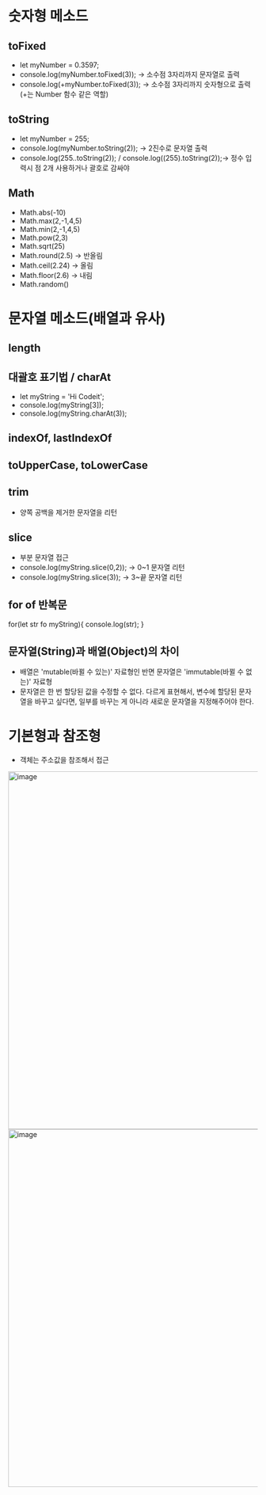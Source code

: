 # 숫자형 메소드
## toFixed
* let myNumber = 0.3597;
* console.log(myNumber.toFixed(3)); -> 소수점 3자리까지 문자열로 출력
* console.log(+myNumber.toFixed(3)); -> 소수점 3자리까지 숫자형으로 출력(+는 Number 함수 같은 역할)
## toString
* let myNumber = 255;
* console.log(myNumber.toString(2)); -> 2진수로 문자열 출력
* console.log(255..toString(2)); / console.log((255).toString(2));-> 정수 입력시 점 2개 사용하거나 괄호로 감싸야
## Math
* Math.abs(-10)
* Math.max(2,-1,4,5)
* Math.min(2,-1,4,5)
* Math.pow(2,3)
* Math.sqrt(25)
* Math.round(2.5) -> 반올림
* Math.ceil(2.24) -> 올림
* Math.floor(2.6) -> 내림
* Math.random()

# 문자열 메소드(배열과 유사)
## length
## 대괄호 표기법 / charAt
* let myString = 'Hi Codeit';
* console.log(myString[3]);
* console.log(myString.charAt(3));
## indexOf, lastIndexOf
## toUpperCase, toLowerCase
## trim
* 양쪽 공백을 제거한 문자열을 리턴
## slice
* 부분 문자열 접근
* console.log(myString.slice(0,2)); -> 0~1 문자열 리턴
* console.log(myString.slice(3)); -> 3~끝 문자열 리턴
## for of 반복문
for(let str fo myString){
  console.log(str);
}
## 문자열(String)과 배열(Object)의 차이
* 배열은 'mutable(바뀔 수 있는)' 자료형인 반면 문자열은 'immutable(바뀔 수 없는)' 자료형
* 문자열은 한 번 할당된 값을 수정할 수 없다. 다르게 표현해서, 변수에 할당된 문자열을 바꾸고 싶다면, 일부를 바꾸는 게 아니라 새로운 문자열을 지정해주어야 한다.

# 기본형과 참조형
* 객체는 주소값을 참조해서 접근
<img width="723" alt="image" src="https://user-images.githubusercontent.com/88610333/180910312-4843b34e-4163-409f-87de-0128fcd41e56.png">
<img width="723" alt="image" src="https://user-images.githubusercontent.com/88610333/180909898-732edb9d-b95e-4c2b-8ac0-f03988cf545c.png">

